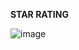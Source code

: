 **STAR RATING**



![image](https://github.com/Eswariya/Rating-animation/assets/161502006/aa447d8d-c309-49f1-8f41-1885703c3a6d)
